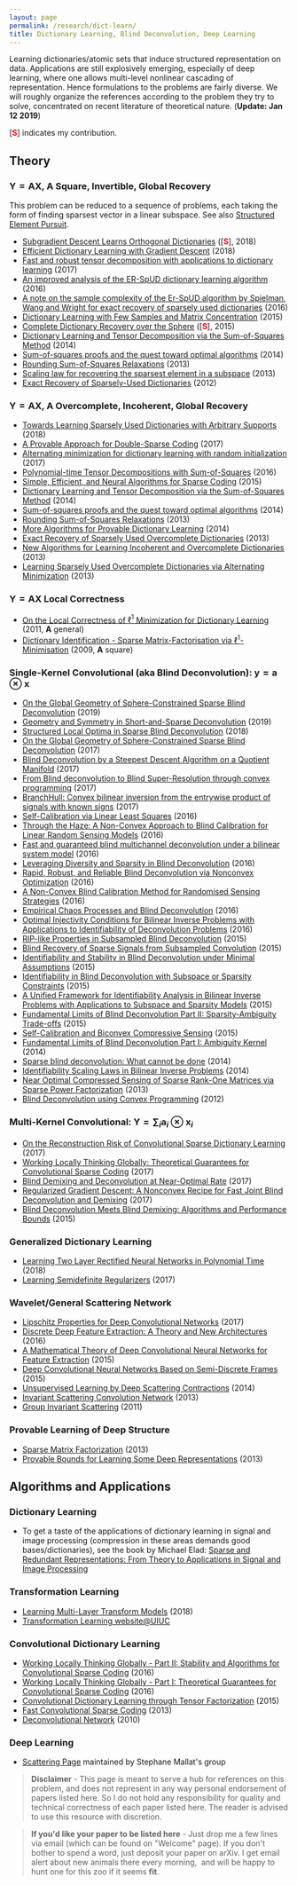 ```yaml
---
layout: page
permalink: /research/dict-learn/
title: Dictionary Learning, Blind Deconvolution, Deep Learning
---
```

Learning dictionaries/atomic sets that induce structured representation on data. Applications are still explosively emerging, especially of deep learning, where one allows multi-level nonlinear cascading of representation. Hence formulations to the problems are fairly diverse. We will roughly organize the references according to the problem they try to solve, concentrated on recent literature of theoretical nature.  (**Update: Jan 12 2019**)

\[<span style="color:red">**S**</span>\] indicates my contribution. 

## Theory 

### $\mathbf{Y} = \mathbf{A} \mathbf{X}$, $\mathbf{A}$ Square, Invertible, Global Recovery 
This problem can be reduced to a sequence of problems, each taking the form of finding sparsest vector in a linear subspace. See also [Structured Element Pursuit](/research/struct-elem/). 

 +  [Subgradient Descent Learns Orthogonal Dictionaries](https://arxiv.org/abs/1810.10702) (\[<span style="color:red">**S**</span>\], 2018)
 +  [Efficient Dictionary Learning with Gradient Descent](https://arxiv.org/abs/1809.10313) (2018)
 +  [Fast and robust tensor decomposition with applications to dictionary learning](https://arxiv.org/abs/1706.08672) (2017)
 +  [An improved analysis of the ER-SpUD dictionary learning algorithm](https://arxiv.org/abs/1602.05719) (2016)
 +  [A note on the sample complexity of the Er-SpUD algorithm by Spielman, Wang and Wright for exact recovery of sparsely used dictionaries](https://arxiv.org/abs/1601.02049) (2016)
 +  [Dictionary Learning with Few Samples and Matrix Concentration](https://arxiv.org/abs/1503.08854) (2015)
 +  [Complete Dictionary Recovery over the Sphere](http://arxiv.org/abs/1504.06785) (\[<span style="color:red">**S**</span>\], 2015)  
 +  [Dictionary Learning and Tensor Decomposition via the Sum-of-Squares Method](http://arxiv.org/abs/1407.1543) (2014)
 +  [Sum-of-squares proofs and the quest toward optimal algorithms](http://arxiv.org/abs/1404.5236) (2014)
 +  [Rounding Sum-of-Squares Relaxations](http://arxiv.org/abs/1312.6652) (2013)
 +  [Scaling law for recovering the sparsest element in a subspace](http://math.mit.edu/icg/papers/sparsest-element.pdf) (2013)
 +  [Exact Recovery of Sparsely-Used Dictionaries](http://arxiv.org/abs/1206.5882) (2012)
 
### $\mathbf{Y} = \mathbf{A} \mathbf{X}$, $\mathbf{A}$ Overcomplete, Incoherent, Global Recovery 
 +  [Towards Learning Sparsely Used Dictionaries with Arbitrary Supports](https://arxiv.org/abs/1804.08603) (2018)
 +  [A Provable Approach for Double-Sparse Coding](https://arxiv.org/abs/1711.03638) (2017)
 +  [Alternating minimization for dictionary learning with random initialization](https://arxiv.org/abs/1711.03634) (2017)
 +  [Polynomial-time Tensor Decompositions with Sum-of-Squares](https://arxiv.org/abs/1610.01980) (2016)
 +  [Simple, Efficient, and Neural Algorithms for Sparse Coding](http://arxiv.org/abs/1503.00778) (2015)
 +  [Dictionary Learning and Tensor Decomposition via the Sum-of-Squares Method](http://arxiv.org/abs/1407.1543) (2014)
 +  [Sum-of-squares proofs and the quest toward optimal algorithms](http://arxiv.org/abs/1404.5236) (2014)
 +  [Rounding Sum-of-Squares Relaxations](http://arxiv.org/abs/1312.6652) (2013)
 +  [More Algorithms for Provable Dictionary Learning](http://arxiv.org/abs/1401.0579) (2014)
 +  [Exact Recovery of Sparsely Used Overcomplete Dictionaries](http://arxiv.org/abs/1309.1952) (2013)
 +  [New Algorithms for Learning Incoherent and Overcomplete Dictionaries](http://arxiv.org/abs/1308.6273) (2013)
 +  [Learning Sparsely Used Overcomplete Dictionaries via Alternating Minimization](http://arxiv.org/abs/1310.7991) (2013)
 
### $\mathbf{Y} = \mathbf{A} \mathbf{X}$ Local Correctness
 +  [On the Local Correctness of $\ell^1$ Minimization for Dictionary Learning](http://www.columbia.edu/~jw2966/Geng11-IT.pdf) (2011, $\mathbf{A}$ general)
 +  [Dictionary Identification - Sparse Matrix-Factorisation via $\ell^1$-Minimisation](http://arxiv.org/abs/0904.4774) (2009, $\mathbf{A}$ square)
  
### Single-Kernel Convolutional (aka Blind Deconvolution): $\mathbf{y} = \mathbf{a} \otimes \mathbf{x}$ 

 +  [On the Global Geometry of Sphere-Constrained Sparse Blind Deconvolution](https://arxiv.org/abs/1901.01913) (2019)
 +  [Geometry and Symmetry in Short-and-Sparse Deconvolution](https://arxiv.org/abs/1901.00256) (2019)
 +  [Structured Local Optima in Sparse Blind Deconvolution](https://arxiv.org/abs/1806.00338) (2018)
 +  [On the Global Geometry of Sphere-Constrained Sparse Blind Deconvolution](http://openaccess.thecvf.com/content_cvpr_2017/papers/Zhang_On_the_Global_CVPR_2017_paper.pdf) (2017)
 +  [Blind Deconvolution by a Steepest Descent Algorithm on a Quotient Manifold](https://arxiv.org/abs/1710.03309) (2017)
 +  [From Blind deconvolution to Blind Super-Resolution through convex programming](https://arxiv.org/abs/1709.09279) (2017)
 +  [BranchHull: Convex bilinear inversion from the entrywise product of signals with known signs](https://arxiv.org/abs/1702.04342) (2017)
 +  [Self-Calibration via Linear Least Squares](https://arxiv.org/abs/1611.04196) (2016)
 +  [Through the Haze: A Non-Convex Approach to Blind Calibration for Linear Random Sensing Models](https://arxiv.org/abs/1610.09028) (2016)
 +  [Fast and guaranteed blind multichannel deconvolution under a bilinear system model](https://arxiv.org/abs/1610.06469) (2016)
 +  [Leveraging Diversity and Sparsity in Blind Deconvolution](https://arxiv.org/abs/1610.06098) (2016)
 +  [Rapid, Robust, and Reliable Blind Deconvolution via Nonconvex Optimization](http://arxiv.org/abs/1606.04933) (2016)
 +  [A Non-Convex Blind Calibration Method for Randomised Sensing Strategies](http://arxiv.org/abs/1605.02615) (2016)
 +  [Empirical Chaos Processes and Blind Deconvolution](https://arxiv.org/abs/1608.08370) (2016)
 +  [Optimal Injectivity Conditions for Bilinear Inverse Problems with Applications to Identifiability of Deconvolution Problems](https://arxiv.org/abs/1603.07316) (2016)
 +  [RIP-like Properties in Subsampled Blind Deconvolution](http://arxiv.org/abs/1511.06146) (2015)
 +  [Blind Recovery of Sparse Signals from Subsampled Convolution](http://arxiv.org/abs/1511.06149) (2015)
 +  [Identifiability and Stability in Blind Deconvolution under Minimal Assumptions](https://arxiv.org/abs/1507.01308) (2015)
 +  [Identifiability in Blind Deconvolution with Subspace or Sparsity Constraints](https://arxiv.org/abs/1505.03399) (2015)
 +  [A Unified Framework for Identifiability Analysis in Bilinear Inverse Problems with Applications to Subspace and Sparsity Models](https://arxiv.org/abs/1501.06120) (2015)
 +  [Fundamental Limits of Blind Deconvolution Part II: Sparsity-Ambiguity Trade-offs](https://arxiv.org/abs/1503.03184) (2015)
 +  [Self-Calibration and Biconvex Compressive Sensing](https://arxiv.org/abs/1501.06864) (2015)
 +  [Fundamental Limits of Blind Deconvolution Part I: Ambiguity Kernel](https://arxiv.org/abs/1411.3810) (2014)
 +  [Sparse blind deconvolution: What cannot be done](https://dx.doi.org/10.1109/ISIT.2014.6875385) (2014)
 +  [Identifiability Scaling Laws in Bilinear Inverse Problems](https://arxiv.org/abs/1402.2637) (2014)
 +  [Near Optimal Compressed Sensing of Sparse Rank-One Matrices via Sparse Power Factorization](http://arxiv.org/abs/1312.0525) (2013)
 +  [Blind Deconvolution using Convex Programming](https://arxiv.org/abs/1211.5608) (2012)

 
### Multi-Kernel Convolutional: $\mathbf{Y} = \sum_i \mathbf{a}_i \otimes \mathbf{x}_i$ 
 +  [On the Reconstruction Risk of Convolutional Sparse Dictionary Learning](https://arxiv.org/abs/1708.08587) (2017)
 +  [Working Locally Thinking Globally: Theoretical Guarantees for Convolutional Sparse Coding](https://arxiv.org/abs/1707.06066) (2017)
 +  [Blind Demixing and Deconvolution at Near-Optimal Rate](https://arxiv.org/abs/1704.04178) (2017)
 +  [Regularized Gradient Descent: A Nonconvex Recipe for Fast Joint Blind Deconvolution and Demixing](https://arxiv.org/abs/1703.08642) (2017) 
 +  [Blind Deconvolution Meets Blind Demixing: Algorithms and Performance Bounds](https://arxiv.org/abs/1512.07730) (2015)
 
### Generalized Dictionary Learning
 +  [Learning Two Layer Rectified Neural Networks in Polynomial Time](https://arxiv.org/abs/1811.01885) (2018)
 +  [Learning Semidefinite Regularizers](https://doi.org/10.1007/s10208-018-9386-z) (2017)
 
### Wavelet/General Scattering Network 
 +  [Lipschitz Properties for Deep Convolutional Networks](https://arxiv.org/abs/1701.05217) (2017)
 +  [Discrete Deep Feature Extraction: A Theory and New Architectures](https://arxiv.org/abs/1605.08283) (2016)
 +  [A Mathematical Theory of Deep Convolutional Neural Networks for Feature Extraction](http://arxiv.org/abs/1512.06293) (2015)
 +  [Deep Convolutional Neural Networks Based on Semi-Discrete Frames](http://arxiv.org/abs/1504.05487) (2015)
 +  [Unsupervised Learning by Deep Scattering Contractions](http://arxiv.org/abs/1406.2390) (2014)
 +  [Invariant Scattering Convolution Network](http://www.di.ens.fr/data/publications/papers/pami-final.pdf) (2013)
 +  [Group Invariant Scattering](http://arxiv.org/abs/1101.2286) (2011)
 
### Provable Learning of Deep Structure
 +  [Sparse Matrix Factorization](http://arxiv.org/abs/1311.3315) (2013)
 +  [Provable Bounds for Learning Some Deep Representations](http://arxiv.org/abs/1310.6343) (2013)

## Algorithms and Applications 

### Dictionary Learning 

 +  To get a taste of the applications of dictionary learning in signal and image processing (compression in these areas demands good bases/dictionaries), see the book by Michael Elad: [Sparse and Redundant Representations: From Theory to Applications in Signal and Image Processing](https://www.springer.com/mathematics/analysis/book/978-1-4419-7010-7)

### Transformation Learning
 +  [Learning Multi-Layer Transform Models](https://arxiv.org/abs/1810.08323) (2018)
 +  [Transformation Learning website@UIUC](http://transformlearning.csl.illinois.edu/)

### Convolutional Dictionary Learning
 +  [Working Locally Thinking Globally - Part II: Stability and Algorithms for Convolutional Sparse Coding](https://arxiv.org/abs/1607.02009) (2016)
 +  [Working Locally Thinking Globally - Part I: Theoretical Guarantees for Convolutional Sparse Coding](https://arxiv.org/abs/1607.0200) (2016)
 +  [Convolutional Dictionary Learning through Tensor Factorization](http://arxiv.org/abs/1506.03509) (2015)
 +  [Fast Convolutional Sparse Coding](http://www.cv-foundation.org/openaccess/content_cvpr_2013/papers/Bristow_Fast_Convolutional_Sparse_2013_CVPR_paper.pdf) (2013)
 +  [Deconvolutional Network](www.matthewzeiler.com/pubs/cvpr2010/cvpr2010.pdf) (2010)

### Deep Learning
 +  [Scattering Page](http://www.di.ens.fr/data/scattering/) maintained by Stephane Mallat's group


> **Disclaimer** - This page is meant to serve a hub for references on this problem, and does not represent in any way personal endorsement of papers listed here. So I do not hold any responsibility for quality and technical correctness of each paper listed here. The reader is advised to use this resource with discretion.

> **If you'd like your paper to be listed here**  - Just drop me a few lines via email (which can be found on "Welcome" page). If you don't bother to spend a word, just deposit your paper on arXiv. I get email alert about new animals there every morning,  and will be happy to hunt one for this zoo if it seems **fit**. 


